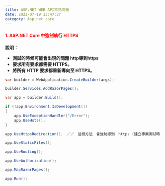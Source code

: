 ```yaml
---
title: ASP.NET WEB API常見問題
date: 2022-07-19 13:47:37
category: Asp.net core 
---
```



#### <font color='red'>1. ASP.NET Core 中強制執行 HTTPS</font>

**說明：**
- **測試的時候可能會出現的問題 http導到https**
- **要求所有要求都需要 HTTPS。**
- **將所有 HTTP 要求都重新導向至 HTTPS。**

```C#
var builder = WebApplication.CreateBuilder(args);

builder.Services.AddRazorPages();

var app = builder.Build();

if (!app.Environment.IsDevelopment())
{
    app.UseExceptionHandler("/Error");
    app.UseHsts();
}

app.UseHttpsRedirection();　／／　這個方法　會強制導到　https (建立專案測試時 請先不要用)

app.UseStaticFiles();

app.UseRouting();

app.UseAuthorization();

app.MapRazorPages();

app.Run();
```